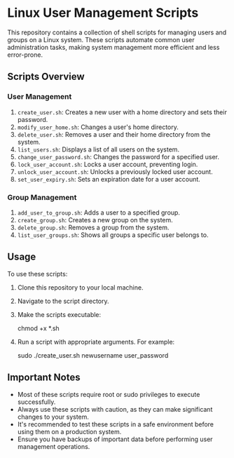 # Linux User Management Scripts

This repository contains a collection of shell scripts for managing users and groups on a Linux system. These scripts automate common user administration tasks, making system management more efficient and less error-prone.

## Scripts Overview

### User Management
1. `create_user.sh`: Creates a new user with a home directory and sets their password.
2. `modify_user_home.sh`: Changes a user's home directory.
3. `delete_user.sh`: Removes a user and their home directory from the system.
4. `list_users.sh`: Displays a list of all users on the system.
5. `change_user_password.sh`: Changes the password for a specified user.
6. `lock_user_account.sh`: Locks a user account, preventing login.
7. `unlock_user_account.sh`: Unlocks a previously locked user account.
8. `set_user_expiry.sh`: Sets an expiration date for a user account.

### Group Management
1. `add_user_to_group.sh`: Adds a user to a specified group.
2. `create_group.sh`: Creates a new group on the system.
3. `delete_group.sh`: Removes a group from the system.
4. `list_user_groups.sh`: Shows all groups a specific user belongs to.

## Usage

To use these scripts:

1. Clone this repository to your local machine.
2. Navigate to the script directory.
3. Make the scripts executable:


    chmod +x *.sh


4. Run a script with appropriate arguments. For example:


    sudo ./create_user.sh newusername user_password



## Important Notes

- Most of these scripts require root or sudo privileges to execute successfully.
- Always use these scripts with caution, as they can make significant changes to your system.
- It's recommended to test these scripts in a safe environment before using them on a production system.
- Ensure you have backups of important data before performing user management operations.

